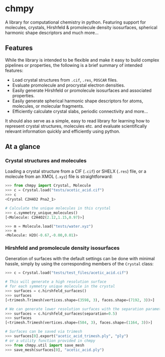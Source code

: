 # chmpy

A library for computational chemistry in python. Featuring support for
molecules, crystals, Hirshfeld & promolecule density isosurfaces,
spherical harmonic shape descriptors and much more...

## Features
While the library is intended to be flexible and make it easy to build
complex pipelines or properties, the following is a brief summary of 
intended features:

- Load crystal structures from ``.cif``, ``.res``, ``POSCAR`` files.
- Evaluate promolecule and procrystal electron densities.
- Easily generate Hirshfeld or promolecule isosurfaces and associated properties.
- Easily generate spherical harmonic shape descriptors for atoms, molecules, or molecular fragments.
- Efficiently calculate crystal slabs, periodic connectivity and more...

It should also serve as a simple, easy to read library for learning
how to represent crystal structures, molecules etc. and evaluate
scientifically relevant information quickly and efficiently using
python.

## At a glance

### Crystal structures and molecules
Loading a crystal structure from a CIF (`.cif`) or SHELX (``.res``)
file, or a molecule from an XMOL (``.xyz``) file is straightforward:

``` python
>>> from chmpy import Crystal, Molecule
>>> c = Crystal.load("tests/acetic_acid.cif")
>>> c
<Crystal C2H4O2 Pna2_1>

# Calculate the unique molecules in this crystal
>>> c.symmetry_unique_molecules()
[<Molecule: C2H4O2(2.12,1.15,0.97)>]

>>> m = Molecule.load("tests/water.xyz")
>>> m
<Molecule: H2O(-0.67,-0.00,0.01)>
```
    

### Hirshfeld and promolecule density isosurfaces

Generation of surfaces with the default settings can be done with
minimal hassle, simply by using the corresponding members of the ``Crystal``
class:

``` python
>>> c = Crystal.load("tests/test_files/acetic_acid.cif")

# This will generate a high resolution surface
# for each symmetry unique molecule in the crystal
>>> surfaces = c.hirshfeld_surfaces()
>>> surfaces
[<trimesh.Trimesh(vertices.shape=(3598, 3), faces.shape=(7192, 3))>]

# We can generate lower resolution surfaces with the separation parameter
>>> surfaces = c.hirshfeld_surfaces(separation=0.5)
>>> surfaces
[<trimesh.Trimesh(vertices.shape=(584, 3), faces.shape=(1164, 3))>]

# Surfaces can be saved via trimesh
>>> surfaces[0].export("acetic_acid_trimesh.ply", "ply")
# or a utility function provided in chmpy
>>> from chmpy.util import save_mesh
>>> save_mesh(surfaces[0], "acetic_acid.ply")
```
